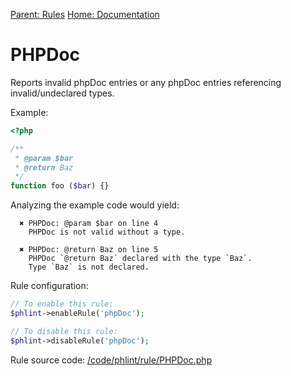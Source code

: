 
[Parent: Rules](/documentation/rules.md) [Home: Documentation](/documentation/index.md)

PHPDoc
======

Reports invalid phpDoc entries or any phpDoc entries referencing invalid/undeclared types.

Example:

```php
<?php

/**
 * @param $bar
 * @return Baz
 */
function foo ($bar) {}
```

Analyzing the example code would yield:

```
  ✖ PHPDoc: @param $bar on line 4
    PHPDoc is not valid without a type.

  ✖ PHPDoc: @return Baz on line 5
    PHPDoc `@return Baz` declared with the type `Baz`.
    Type `Baz` is not declared.
```

Rule configuration:

```php
// To enable this rule:
$phlint->enableRule('phpDoc');

// To disable this rule:
$phlint->disableRule('phpDoc');

```

Rule source code: [/code/phlint/rule/PHPDoc.php](/code/phlint/rule/PHPDoc.php)
